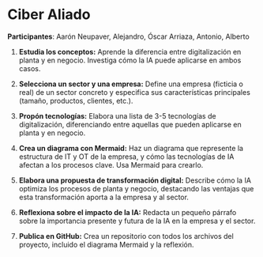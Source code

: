 # Ciber Aliado

**Participantes**: Aarón Neupaver, Alejandro, Óscar Arriaza, Antonio, Alberto


1. **Estudia los conceptos:** Aprende la diferencia entre digitalización en planta y en negocio. Investiga cómo la IA puede aplicarse en ambos casos.
   
2. **Selecciona un sector y una empresa:** Define una empresa (ficticia o real) de un sector concreto y especifica sus características principales (tamaño, productos,     clientes, etc.).
   
3. **Propón tecnologías:** Elabora una lista de 3-5 tecnologías de digitalización, diferenciando entre aquellas que pueden aplicarse en planta y en negocio.
   
4. **Crea un diagrama con Mermaid:** Haz un diagrama que represente la estructura de IT y OT de la empresa, y cómo las tecnologías de IA afectan a los procesos clave.     Usa Mermaid para crearlo.
   
5. **Elabora una propuesta de transformación digital:** Describe cómo la IA optimiza los procesos de planta y negocio, destacando las ventajas que esta transformación     aporta a la empresa y al sector.

6. **Reflexiona sobre el impacto de la IA:** Redacta un pequeño párrafo sobre la importancia presente y futura de la IA en la empresa y el sector.
    
7. **Publica en GitHub:** Crea un repositorio con todos los archivos del proyecto, incluido el diagrama Mermaid y la reflexión.
